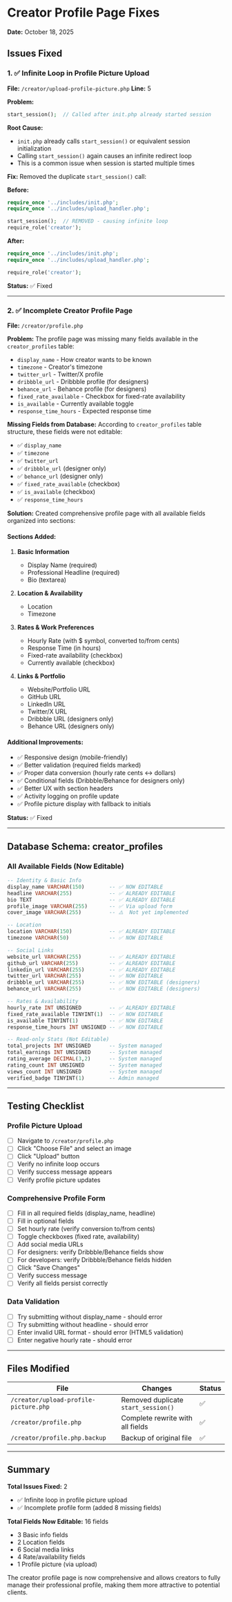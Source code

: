 # Creator Profile Page Fixes

**Date:** October 18, 2025

## Issues Fixed

### 1. ✅ Infinite Loop in Profile Picture Upload

**File:** `/creator/upload-profile-picture.php`
**Line:** 5

**Problem:**
```php
start_session();  // Called after init.php already started session
```

**Root Cause:**
- `init.php` already calls `start_session()` or equivalent session initialization
- Calling `start_session()` again causes an infinite redirect loop
- This is a common issue when session is started multiple times

**Fix:**
Removed the duplicate `start_session()` call:

**Before:**
```php
require_once '../includes/init.php';
require_once '../includes/upload_handler.php';

start_session();  // REMOVED - causing infinite loop
require_role('creator');
```

**After:**
```php
require_once '../includes/init.php';
require_once '../includes/upload_handler.php';

require_role('creator');
```

**Status:** ✅ Fixed

---

### 2. ✅ Incomplete Creator Profile Page

**File:** `/creator/profile.php`

**Problem:**
The profile page was missing many fields available in the `creator_profiles` table:
- `display_name` - How creator wants to be known
- `timezone` - Creator's timezone
- `twitter_url` - Twitter/X profile
- `dribbble_url` - Dribbble profile (for designers)
- `behance_url` - Behance profile (for designers)
- `fixed_rate_available` - Checkbox for fixed-rate availability
- `is_available` - Currently available toggle
- `response_time_hours` - Expected response time

**Missing Fields from Database:**
According to `creator_profiles` table structure, these fields were not editable:
- ✅ `display_name`
- ✅ `timezone`
- ✅ `twitter_url`
- ✅ `dribbble_url` (designer only)
- ✅ `behance_url` (designer only)
- ✅ `fixed_rate_available` (checkbox)
- ✅ `is_available` (checkbox)
- ✅ `response_time_hours`

**Solution:**
Created comprehensive profile page with all available fields organized into sections:

#### Sections Added:
1. **Basic Information**
   - Display Name (required)
   - Professional Headline (required)
   - Bio (textarea)

2. **Location & Availability**
   - Location
   - Timezone

3. **Rates & Work Preferences**
   - Hourly Rate (with $ symbol, converted to/from cents)
   - Response Time (in hours)
   - Fixed-rate availability (checkbox)
   - Currently available (checkbox)

4. **Links & Portfolio**
   - Website/Portfolio URL
   - GitHub URL
   - LinkedIn URL
   - Twitter/X URL
   - Dribbble URL (designers only)
   - Behance URL (designers only)

#### Additional Improvements:
- ✅ Responsive design (mobile-friendly)
- ✅ Better validation (required fields marked)
- ✅ Proper data conversion (hourly rate cents ↔ dollars)
- ✅ Conditional fields (Dribbble/Behance for designers only)
- ✅ Better UX with section headers
- ✅ Activity logging on profile update
- ✅ Profile picture display with fallback to initials

**Status:** ✅ Fixed

---

## Database Schema: creator_profiles

### All Available Fields (Now Editable)

```sql
-- Identity & Basic Info
display_name VARCHAR(150)        -- ✅ NOW EDITABLE
headline VARCHAR(255)            -- ✅ ALREADY EDITABLE
bio TEXT                         -- ✅ ALREADY EDITABLE
profile_image VARCHAR(255)       -- ✅ Via upload form
cover_image VARCHAR(255)         -- ⚠️  Not yet implemented

-- Location
location VARCHAR(150)            -- ✅ ALREADY EDITABLE
timezone VARCHAR(50)             -- ✅ NOW EDITABLE

-- Social Links
website_url VARCHAR(255)         -- ✅ ALREADY EDITABLE
github_url VARCHAR(255)          -- ✅ ALREADY EDITABLE
linkedin_url VARCHAR(255)        -- ✅ ALREADY EDITABLE
twitter_url VARCHAR(255)         -- ✅ NOW EDITABLE
dribbble_url VARCHAR(255)        -- ✅ NOW EDITABLE (designers)
behance_url VARCHAR(255)         -- ✅ NOW EDITABLE (designers)

-- Rates & Availability
hourly_rate INT UNSIGNED         -- ✅ ALREADY EDITABLE
fixed_rate_available TINYINT(1)  -- ✅ NOW EDITABLE
is_available TINYINT(1)          -- ✅ NOW EDITABLE
response_time_hours INT UNSIGNED -- ✅ NOW EDITABLE

-- Read-only Stats (Not Editable)
total_projects INT UNSIGNED      -- System managed
total_earnings INT UNSIGNED      -- System managed
rating_average DECIMAL(3,2)      -- System managed
rating_count INT UNSIGNED        -- System managed
views_count INT UNSIGNED         -- System managed
verified_badge TINYINT(1)        -- Admin managed
```

---

## Testing Checklist

### Profile Picture Upload
- [ ] Navigate to `/creator/profile.php`
- [ ] Click "Choose File" and select an image
- [ ] Click "Upload" button
- [ ] Verify no infinite loop occurs
- [ ] Verify success message appears
- [ ] Verify profile picture updates

### Comprehensive Profile Form
- [ ] Fill in all required fields (display_name, headline)
- [ ] Fill in optional fields
- [ ] Set hourly rate (verify conversion to/from cents)
- [ ] Toggle checkboxes (fixed rate, availability)
- [ ] Add social media URLs
- [ ] For designers: verify Dribbble/Behance fields show
- [ ] For developers: verify Dribbble/Behance fields hidden
- [ ] Click "Save Changes"
- [ ] Verify success message
- [ ] Verify all fields persist correctly

### Data Validation
- [ ] Try submitting without display_name - should error
- [ ] Try submitting without headline - should error
- [ ] Enter invalid URL format - should error (HTML5 validation)
- [ ] Enter negative hourly rate - should error

---

## Files Modified

| File | Changes | Status |
|------|---------|--------|
| `/creator/upload-profile-picture.php` | Removed duplicate `start_session()` | ✅ |
| `/creator/profile.php` | Complete rewrite with all fields | ✅ |
| `/creator/profile.php.backup` | Backup of original file | ✅ |

---

## Summary

**Total Issues Fixed:** 2
- ✅ Infinite loop in profile picture upload
- ✅ Incomplete profile form (added 8 missing fields)

**Total Fields Now Editable:** 16 fields
- 3 Basic info fields
- 2 Location fields
- 6 Social media links
- 4 Rate/availability fields
- 1 Profile picture (via upload)

The creator profile page is now comprehensive and allows creators to fully manage their professional profile, making them more attractive to potential clients.
